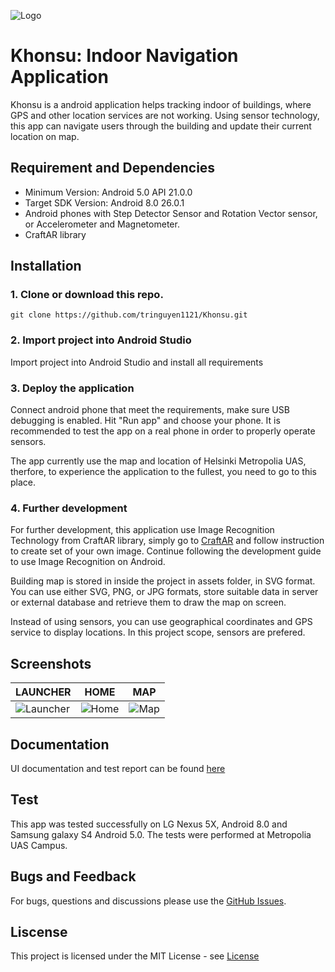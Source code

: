 ![Logo](https://i.imgur.com/R9h4PbC.png)
# Khonsu: Indoor Navigation Application
Khonsu is a android application helps tracking indoor of buildings, where GPS and other location services are not working. Using sensor technology, this app can navigate users through the building and update their current location on map.

## Requirement and Dependencies
- Minimum Version: Android 5.0 API 21.0.0
- Target SDK Version: Android 8.0 26.0.1
- Android phones with Step Detector Sensor and Rotation Vector sensor, or Accelerometer and Magnetometer.
- CraftAR library

## Installation
### 1. Clone or download this repo.
`git clone https://github.com/tringuyen1121/Khonsu.git`
### 2. Import project into Android Studio
Import project into Android Studio and install all requirements
### 3. Deploy the application
Connect android phone that meet the requirements, make sure USB debugging is enabled. Hit "Run app" and choose your phone. It is recommended to test the app on a real phone in order to properly operate sensors.

The app currently use the map and location of Helsinki Metropolia UAS, therfore, to experience the application to the fullest, you need to go to this place.
### 4. Further development
For further development, this application use Image Recognition Technology from CraftAR library, simply go to [CraftAR](https://catchoom.com/product/craftar/augmented-reality-and-image-recognition/) and follow instruction to create set of your own image. Continue following the development guide to use Image Recognition on Android. 

Building map is stored in inside the project in assets folder, in SVG format. You can use either SVG, PNG, or JPG formats, store suitable data in server or external database and retrieve them to draw the map on screen.

Instead of using sensors, you can use geographical coordinates and GPS service to display locations. In this project scope, sensors are prefered.

## Screenshots
|                  LAUNCHER                   |                  HOME                     |                  MAP                  |       
| ------------------------------------------- |-------------------------------------------|---------------------------------------|
|![Launcher](https://i.imgur.com/9DDB8q7.png) |  ![Home](https://i.imgur.com/p3gGMDI.png) | ![Map](https://i.imgur.com/oZnDlFV.png)|

## Documentation
UI documentation and test report can be found [here](https://drive.google.com/drive/folders/0B17BJ-i7LY61M2NtSXZaNmY1Ync?usp=sharing)

## Test
This app was tested successfully on LG Nexus 5X, Android 8.0 and Samsung galaxy S4 Android 5.0. The tests were performed at Metropolia UAS Campus. 

## Bugs and Feedback
For bugs, questions and discussions please use the [GitHub Issues](https://github.com/tringuyen1121/Khonsu/issues).

## Liscense
This project is licensed under the MIT License - see [License](https://github.com/tringuyen1121/Khonsu/blob/master/LICENSE) 

